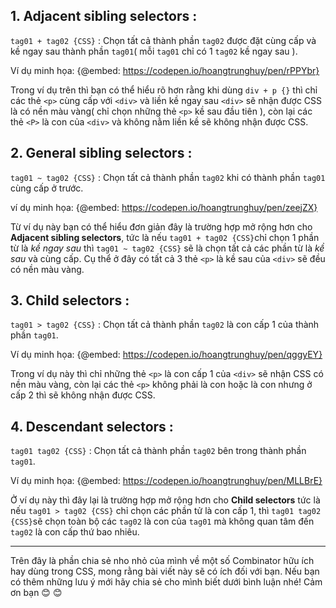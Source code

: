 ## 1. Adjacent sibling selectors :
`tag01 + tag02 {CSS}` : Chọn tất cả thành phần `tag02` được đặt cùng cấp và kề ngay sau thành phần `tag01`( mỗi `tag01` chỉ có 1 `tag02` kề ngay sau ).

Ví dụ minh họa:
{@embed: https://codepen.io/hoangtrunghuy/pen/rPPYbr}

Trong ví dụ trên thì bạn có thể hiểu rõ hơn rằng khi dùng `div + p {}` thì chỉ các thẻ `<p>` cùng cấp với `<div>`  và liền kề ngay sau `<div>` sẽ nhận được CSS là có nền màu vàng( chỉ chọn   những thẻ `<p>` kề sau đầu tiên ), còn lại các thẻ `<P>`  là con của `<div>` và không nằm liền kề sẽ không nhận được CSS.
## 2. General sibling selectors : 
`tag01 ~ tag02 {CSS}` : Chọn tất cả thành phần `tag02` khi có thành phần `tag01` cùng cấp ở trước.

ví dụ minh họa:
{@embed: https://codepen.io/hoangtrunghuy/pen/zeejZX}


Từ ví dụ này bạn có thể hiểu đơn giản đây là trường hợp mở rộng hơn cho **Adjacent sibling selectors**, tức là nếu `tag01 + tag02 {CSS}`chỉ chọn 1 phần từ là *kề ngay sau* thì `tag01 ~ tag02 {CSS}` sẽ là chọn tất cả các phần từ là *kề sau* và cùng cấp. Cụ thể ở đây có tất cả 3 thẻ `<p>` là kề sau của `<div>` sẽ đều có nền màu vàng.
## 3. Child selectors : 
`tag01 > tag02 {CSS}` : Chọn tất cả thành phần `tag02` là con cấp 1 của thành phần  `tag01`.

Ví dụ minh họa:
{@embed: https://codepen.io/hoangtrunghuy/pen/qggyEY}

Trong ví dụ này thì chỉ những thẻ `<p>` là con cấp 1 của `<div>` sẽ nhận  CSS có nền màu vàng, còn lại các thẻ `<p>` không phải là con hoặc là con nhưng ở cấp 2 thì sẽ không nhận được CSS.
## 4. Descendant selectors : 
`tag01 tag02 {CSS}` : Chọn tất cả thành phần `tag02` bên trong thành phần `tag01`.

Ví dụ minh họa:
{@embed: https://codepen.io/hoangtrunghuy/pen/MLLBrE}

Ở ví dụ này thì đây lại là trường hợp mở rộng hơn cho **Child selectors** tức là nếu `tag01 > tag02 {CSS}` chỉ chọn các phần tử là con cấp 1, thì `tag01 tag02 {CSS}`sẽ chọn toàn bộ các `tag02` là con của `tag01` mà không quan tâm đến `tag02` là con cấp thứ bao nhiêu.




-----


Trên đây là phần chia sẻ nho nhỏ của mình về một số Combinator hữu ích hay dùng trong CSS, mong rằng bài viết này sẽ có ích đối với bạn. Nếu bạn có thêm những lưu ý mới hãy chia sẻ cho mình biết dưới bình luận nhé! Cảm ơn bạn :blush: :blush: